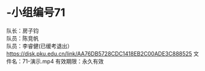 # -小组编号71
队长：房子钧  
队员：陈竞帆  
队员：李睿健(已缓考退出）
https://disk.pku.edu.cn/link/AA76DB5728CDC1418EB2C00ADE3C888525
文件名：71-演示.mp4
有效期限：永久有效

